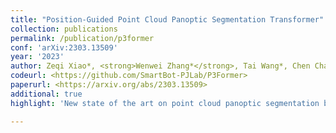 ```yaml
---
title: "Position-Guided Point Cloud Panoptic Segmentation Transformer"
collection: publications
permalink: /publication/p3former
conf: 'arXiv:2303.13509'
year: '2023'
author: Zeqi Xiao*, <strong>Wenwei Zhang*</strong>, Tai Wang*, Chen Change Loy, Dahua Lin, Jiangmiao Pang
codeurl: <https://github.com/SmartBot-PJLab/P3Former>
paperurl: <https://arxiv.org/abs/2303.13509>
additional: true
highlight: 'New state of the art on point cloud panoptic segmentation benchmarks.'

---
```

